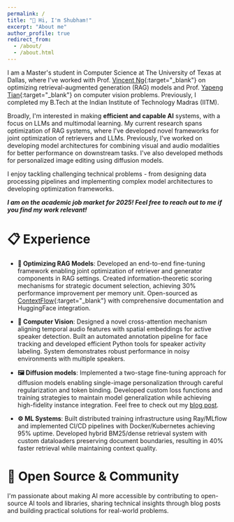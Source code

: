 ```yaml
---
permalink: /
title: "👋 Hi, I'm Shubham!"
excerpt: "About me"
author_profile: true
redirect_from: 
  - /about/
  - /about.html
---
```


I am a Master's student in Computer Science at The University of Texas at Dallas, where I've worked with Prof. [Vincent Ng](https://personal.utdallas.edu/~vince/){:target="_blank"} on optimizing retrieval-augmented generation (RAG) models and Prof. [Yapeng Tian](https://www.yapengtian.com/index.html){:target="_blank"} on computer vision problems. Previously, I completed my B.Tech at the Indian Institute of Technology Madras (IITM).

Broadly, I'm interested in making <b>efficient and capable AI</b> systems, with a focus on LLMs and multimodal learning. My current research spans optimization of RAG systems, where I've developed novel frameworks for joint optimization of retrievers and LLMs. Previously, I've worked on developing model architectures for combining visual and audio modalities for better performance on downstream tasks. I've also developed methods for personalized image editing using diffusion models.

I enjoy tackling challenging technical problems - from designing data processing pipelines and implementing complex model architectures to developing optimization frameworks.

<i><b>I am on the academic job market for 2025! Feel free to reach out to me if you find my work relevant!</b></i>

# 📋 Experience 

- **🔬 Optimizing RAG Models**: Developed an end-to-end fine-tuning framework enabling joint optimization of retriever and generator components in RAG settings. Created information-theoretic scoring mechanisms for strategic document selection, achieving 30% performance improvement per memory unit. Open-sourced as [ContextFlow](https://github.com/shubhampatel77/contextflow){:target="_blank"}  with comprehensive documentation and HuggingFace integration.

- **🎯 Computer Vision**: Designed a novel cross-attention mechanism aligning temporal audio features with spatial embeddings for active speaker detection. Built an automated annotation pipeline for face tracking and developed efficient Python tools for speaker activity labeling. System demonstrates robust performance in noisy environments with multiple speakers.

- **🖼️ Diffusion models**: Implemented a two-stage fine-tuning approach for diffusion models enabling single-image personalization through careful regularization and token binding. Developed custom loss functions and training strategies to maintain model generalization while achieving high-fidelity instance integration. Feel free to check out my [blog post](/posts/2024/07/blog-post-1/).

- **⚙️ ML Systems**: Built distributed training infrastructure using Ray/MLflow and implemented CI/CD pipelines with Docker/Kubernetes achieving 95% uptime. Developed hybrid BM25/dense retrieval system with custom dataloaders preserving document boundaries, resulting in 40% faster retrieval while maintaining context quality.


# 🤝 Open Source & Community

I'm passionate about making AI more accessible by contributing to open-source AI tools and libraries, sharing technical insights through blog posts and building practical solutions for real-world problems.